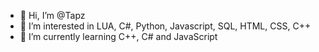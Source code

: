 - 👋 Hi, I’m @Tapz
- 👀 I’m interested in LUA, C#, Python, Javascript, SQL, HTML, CSS, C++
- 🌱 I’m currently learning C++, C# and JavaScript
